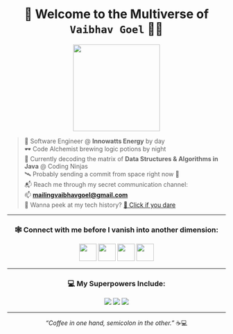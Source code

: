 <h1 align="center">🚀 Welcome to the Multiverse of <code>Vaibhav Goel</code> 👨‍💻</h1>

<p align="center">
  <img src="https://media1.giphy.com/media/v1.Y2lkPTc5MGI3NjExN3NpemV3YTB3a2owNzhpN3U4b21ldDQ0djd0dDZ0cTNha2hiMmphaiZlcD12MV9pbnRlcm5hbF9naWZfYnlfaWQmY3Q9Zw/Ws6T5PN7wHv3cY8xy8/giphy.gif" width="200" />
</p>

> 🧠 Software Engineer @ <strong>Innowatts Energy</strong> by day  
> 🕶️ Code Alchemist brewing logic potions by night  
> 🧩 Currently decoding the matrix of <strong>Data Structures & Algorithms in Java</strong> @ Coding Ninjas  
> 🛰️ Probably sending a commit from space right now 🚀  
> 📬 Reach me through my secret communication channel:  
> 📫 **mailingvaibhavgoel@gmail.com**  
> 🧾 Wanna peek at my tech history? [🔗 Click if you dare](https://jklujaipur-my.sharepoint.com/:b:/g/personal/vaibhavgoel_jklu_edu_in/EWJHN0NCfnpGj8Q9J97rxNkBfjO1DQeM2co0ElR7mWX6YA?e=2ypfCL)

---

<h3 align="center">🕸️ Connect with me before I vanish into another dimension:</h3>
<p align="center">
  <a href="https://twitter.com/itsvaibhavgoel" target="blank"><img src="https://skillicons.dev/icons?i=twitter" height="40" /></a>
  <a href="https://linkedin.com/in/vaibhav--goel" target="blank"><img src="https://skillicons.dev/icons?i=linkedin" height="40" /></a>
  <a href="https://instagram.com/_vaibhavgoel/" target="blank"><img src="https://skillicons.dev/icons?i=instagram" height="40" /></a>
  <a href="https://www.hackerrank.com/itsvaibhavgoel" target="blank"><img src="https://skillicons.dev/icons?i=hackerrank" height="40" /></a>
</p>

---

<h3 align="center">💻 My Superpowers Include:</h3>
<p align="center">
  <img src="https://skillicons.dev/icons?i=java,python,c,cpp,kotlin,html,css,javascript" />
  <img src="https://skillicons.dev/icons?i=androidstudio,figma,photoshop,illustrator,unreal" />
  <img src="https://skillicons.dev/icons?i=mysql,firebase,aws,gcp,kubernetes,hadoop" />
</p>

---

<p align="center"><i>“Coffee in one hand, semicolon in the other.”</i> ☕💻</p>
